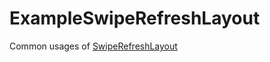 ExampleSwipeRefreshLayout
=========================
Common usages of [SwipeRefreshLayout](http://developer.android.com/reference/android/support/v4/widget/SwipeRefreshLayout.html)
